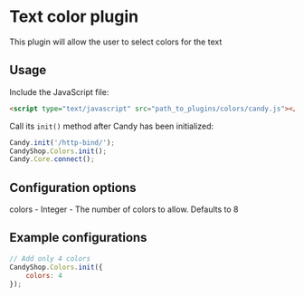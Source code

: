 # Text color plugin
This plugin will allow the user to select colors for the text

## Usage
Include the JavaScript file:

```HTML
<script type="text/javascript" src="path_to_plugins/colors/candy.js"></script>
```

Call its `init()` method after Candy has been initialized:

```JavaScript
Candy.init('/http-bind/');
CandyShop.Colors.init();
Candy.Core.connect();
```

## Configuration options
colors - Integer - The number of colors to allow. Defaults to 8

## Example configurations
```JavaScript
// Add only 4 colors
CandyShop.Colors.init({
    colors: 4
});
